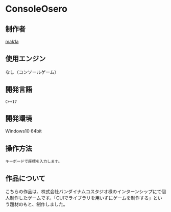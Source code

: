 ﻿# ConsoleOsero

## 制作者

[mak1a](https://twitter.com/mak1a_ctrl/)

## 使用エンジン

なし（コンソールゲーム）

## 開発言語

    C++17

## 開発環境

Windows10 64bit<br>

## 操作方法

    キーボードで座標を入力します。

## 作品について

こちらの作品は、株式会社バンダイナムコスタジオ様のインターンシップにて個人制作したゲームです。「CUIでライブラリを用いずにゲームを制作する」という題材のもと、制作しました。
